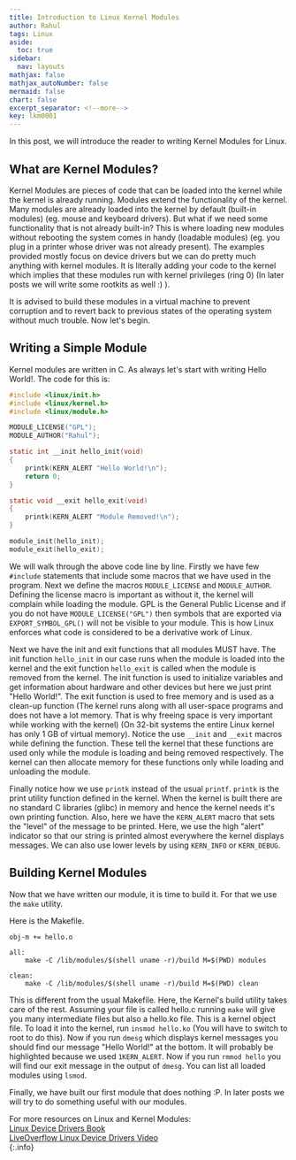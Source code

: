 ```yaml
---
title: Introduction to Linux Kernel Modules
author: Rahul
tags: Linux
aside:
  toc: true
sidebar:
  nav: layouts
mathjax: false
mathjax_autoNumber: false
mermaid: false
chart: false
excerpt_separator: <!--more-->
key: lkm0001
---
```

In this post, we will introduce the reader to writing Kernel Modules for Linux.

## What are Kernel Modules?
Kernel Modules are pieces of code that can be loaded into the kernel while the kernel is already running. Modules extend the functionality of the kernel. Many modules are already loaded into the kernel by default (built-in modules) (eg. mouse and keyboard drivers). But what if we need some functionality that is not already built-in? This is where loading new modules without rebooting the system comes in handy (loadable modules) (eg. you plug in a printer whose driver was not already present). The examples provided mostly focus on device drivers but we can do pretty much anything with kernel modules. It is literally adding your code to the kernel which implies that these modules run with kernel privileges (ring 0) (In later posts we will write some rootkits as well :) ).

It is advised to build these modules in a virtual machine to prevent corruption and to revert back to previous states of the operating system without much trouble.
Now let's begin.

## Writing a Simple Module
Kernel modules are written in C. As always let's start with writing Hello World!. The code for this is:

```C
#include <linux/init.h>
#include <linux/kernel.h>
#include <linux/module.h>

MODULE_LICENSE("GPL");
MODULE_AUTHOR("Rahul");

static int __init hello_init(void)
{
    printk(KERN_ALERT "Hello World!\n");
    return 0;
}

static void __exit hello_exit(void)
{
    printk(KERN_ALERT "Module Removed!\n");
}

module_init(hello_init);
module_exit(hello_exit);
 ```

 We will walk through the above code line by line. Firstly we have few ```#include``` statements that include some macros that we have used in the program. Next we define the macros ```MODULE_LICENSE``` and ```MODULE_AUTHOR```. Defining the license macro is important as without it, the kernel will complain while loading the module. GPL is the General Public License and if you do not have ````MODULE_LICENSE("GPL")```` then symbols that are exported via ``EXPORT_SYMBOL_GPL()`` will not be visible to your module. This is how Linux enforces what code is considered to be a derivative work of Linux.

 Next we have the init and exit functions that all modules MUST have. The init function ```hello_init``` in our case runs when the module is loaded into the kernel and the exit function ```hello_exit``` is called when the module is removed from the kernel. The init function is used to initialize variables and get information about hardware and other devices but here we just print "Hello World!". The exit function is used to free memory and is used as a clean-up function (The kernel runs along with all user-space programs and does not have a lot memory. That is why freeing space is very important while working with the kernel) (On 32-bit systems the entire Linux kernel has only 1 GB of virtual memory). Notice the use ```__init``` and ```__exit``` macros while defining the function. These tell the kernel that these functions are used only while the module is loading and being removed respectively. The kernel can then allocate memory for these functions only while loading and unloading the module.

 Finally notice how we use ```printk``` instead of the usual ```printf```. ```printk``` is the print utility function defined in the kernel. When the kernel is built there are no standard C libraries (glibc) in memory and hence the kernel needs it's own printing function. Also, here we have the ```KERN_ALERT``` macro that sets the "level" of the message to be printed. Here, we use the high "alert" indicator so that our string is printed almost everywhere the kernel displays messages. We can also use lower levels by using ```KERN_INFO``` or ```KERN_DEBUG```.

## Building Kernel Modules
Now that we have written our module, it is time to build it. For that we use the ``make`` utility.

Here is the Makefile.

```
obj-m += hello.o

all:
    make -C /lib/modules/$(shell uname -r)/build M=$(PWD) modules

clean:
    make -C /lib/modules/$(shell uname -r)/build M=$(PWD) clean
```

This is different from the usual Makefile. Here, the Kernel's build utility takes care of the rest. Assuming your file is called hello.c running ```make``` will give you many intermediate files but also a hello.ko file. This is a kernel object file. To load it into the kernel, run ```insmod hello.ko``` (You will have to switch to root to do this). Now if you run ```dmesg``` which displays kernel messages you should find our message "Hello World!" at the bottom. It will probably be highlighted because we used ```1KERN_ALERT```. Now if you run ```rmmod hello``` you will find our exit message in the output of ```dmesg```. You can list all loaded modules using ```lsmod```.

Finally, we have built our first module that does nothing :P. In later posts we will try to do something useful with our modules.

For more resources on Linux and Kernel Modules: <br>
[Linux Device Drivers Book](https://lwn.net/Kernel/LDD3/) <br>
[LiveOverflow Linux Device Drivers Video](https://www.youtube.com/watch?v=juGNPLdjLH4) <br>
{:.info}

